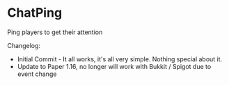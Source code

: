 ChatPing
========

Ping players to get their attention

Changelog:
* Initial Commit - It all works, it's all very simple. Nothing special about it.
* Update to Paper 1.16, no longer will work with Bukkit / Spigot due to event change
